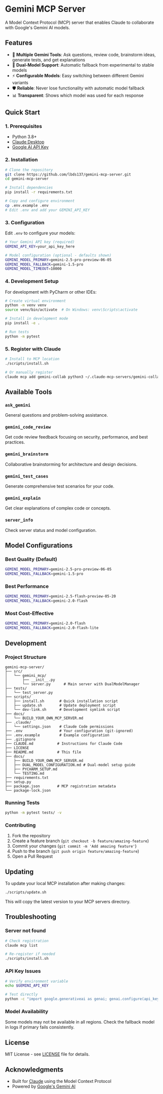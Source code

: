 # Gemini MCP Server

A Model Context Protocol (MCP) server that enables Claude to collaborate with Google's Gemini AI models.

## Features

- 🤖 **Multiple Gemini Tools**: Ask questions, review code, brainstorm ideas, generate tests, and get explanations
- 🔄 **Dual-Model Support**: Automatic fallback from experimental to stable models
- ⚡ **Configurable Models**: Easy switching between different Gemini variants
- 🛡️ **Reliable**: Never lose functionality with automatic model fallback
- 📊 **Transparent**: Shows which model was used for each response

## Quick Start

### 1. Prerequisites

- Python 3.8+
- [Claude Desktop](https://claude.ai/download)
- [Google AI API Key](https://makersuite.google.com/app/apikey)

### 2. Installation

```bash
# Clone the repository
git clone https://github.com/lbds137/gemini-mcp-server.git
cd gemini-mcp-server

# Install dependencies
pip install -r requirements.txt

# Copy and configure environment
cp .env.example .env
# Edit .env and add your GEMINI_API_KEY
```

### 3. Configuration

Edit `.env` to configure your models:

```bash
# Your Gemini API key (required)
GEMINI_API_KEY=your_api_key_here

# Model configuration (optional - defaults shown)
GEMINI_MODEL_PRIMARY=gemini-2.5-pro-preview-06-05
GEMINI_MODEL_FALLBACK=gemini-1.5-pro
GEMINI_MODEL_TIMEOUT=10000
```

### 4. Development Setup

For development with PyCharm or other IDEs:

```bash
# Create virtual environment
python -m venv venv
source venv/bin/activate  # On Windows: venv\Scripts\activate

# Install in development mode
pip install -e .

# Run tests
python -m pytest
```

### 5. Register with Claude

```bash
# Install to MCP location
./scripts/install.sh

# Or manually register
claude mcp add gemini-collab python3 ~/.claude-mcp-servers/gemini-collab/server.py
```

## Available Tools

### `ask_gemini`
General questions and problem-solving assistance.

### `gemini_code_review`
Get code review feedback focusing on security, performance, and best practices.

### `gemini_brainstorm`
Collaborative brainstorming for architecture and design decisions.

### `gemini_test_cases`
Generate comprehensive test scenarios for your code.

### `gemini_explain`
Get clear explanations of complex code or concepts.

### `server_info`
Check server status and model configuration.

## Model Configurations

### Best Quality (Default)
```bash
GEMINI_MODEL_PRIMARY=gemini-2.5-pro-preview-06-05
GEMINI_MODEL_FALLBACK=gemini-1.5-pro
```

### Best Performance
```bash
GEMINI_MODEL_PRIMARY=gemini-2.5-flash-preview-05-20
GEMINI_MODEL_FALLBACK=gemini-2.0-flash
```

### Most Cost-Effective
```bash
GEMINI_MODEL_PRIMARY=gemini-2.0-flash
GEMINI_MODEL_FALLBACK=gemini-2.0-flash-lite
```

## Development

### Project Structure
```
gemini-mcp-server/
├── src/
│   └── gemini_mcp/
│       ├── __init__.py
│       └── server.py      # Main server with DualModelManager
├── tests/
│   └── test_server.py
├── scripts/
│   ├── install.sh       # Quick installation script
│   ├── update.sh        # Update deployment script
│   └── dev-link.sh      # Development symlink script
├── docs/
│   └── BUILD_YOUR_OWN_MCP_SERVER.md
├── .claude/
│   └── settings.json    # Claude Code permissions
├── .env                 # Your configuration (git-ignored)
├── .env.example         # Example configuration
├── .gitignore
├── CLAUDE.md           # Instructions for Claude Code
├── LICENSE
├── README.md           # This file
├── docs/
│   ├── BUILD_YOUR_OWN_MCP_SERVER.md
│   ├── DUAL_MODEL_CONFIGURATION.md # Dual-model setup guide
│   ├── PYCHARM_SETUP.md
│   └── TESTING.md
├── requirements.txt
├── setup.py
├── package.json        # MCP registration metadata
└── package-lock.json
```

### Running Tests
```bash
python -m pytest tests/ -v
```

### Contributing

1. Fork the repository
2. Create a feature branch (`git checkout -b feature/amazing-feature`)
3. Commit your changes (`git commit -m 'Add amazing feature'`)
4. Push to the branch (`git push origin feature/amazing-feature`)
5. Open a Pull Request

## Updating

To update your local MCP installation after making changes:

```bash
./scripts/update.sh
```

This will copy the latest version to your MCP servers directory.

## Troubleshooting

### Server not found
```bash
# Check registration
claude mcp list

# Re-register if needed
./scripts/install.sh
```

### API Key Issues
```bash
# Verify environment variable
echo $GEMINI_API_KEY

# Test directly
python -c "import google.generativeai as genai; genai.configure(api_key='$GEMINI_API_KEY'); print('✅ API key works')"
```

### Model Availability
Some models may not be available in all regions. Check the fallback model in logs if primary fails consistently.

## License

MIT License - see [LICENSE](LICENSE) file for details.

## Acknowledgments

- Built for [Claude](https://claude.ai) using the Model Context Protocol
- Powered by [Google's Gemini AI](https://deepmind.google/technologies/gemini/)
